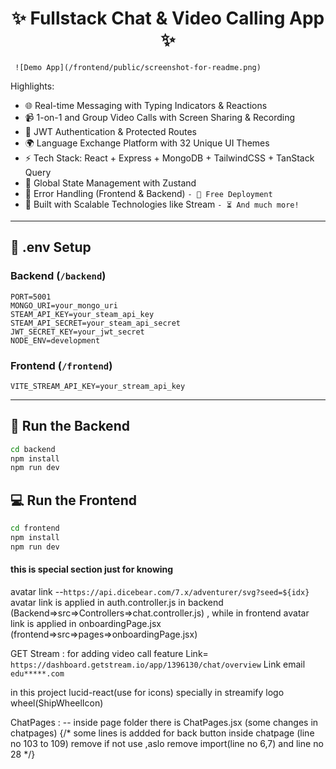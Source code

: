 <h1 align="center">✨ Fullstack Chat & Video Calling App ✨</h1>

``` ![Demo App](/frontend/public/screenshot-for-readme.png)```

Highlights:

- 🌐 Real-time Messaging with Typing Indicators & Reactions
- 📹 1-on-1 and Group Video Calls with Screen Sharing & Recording
- 🔐 JWT Authentication & Protected Routes
- 🌍 Language Exchange Platform with 32 Unique UI Themes
- ⚡ Tech Stack: React + Express + MongoDB + TailwindCSS + TanStack Query
- 🧠 Global State Management with Zustand
- 🚨 Error Handling (Frontend & Backend)
```- 🚀 Free Deployment ```
- 🎯 Built with Scalable Technologies like Stream
```- ⏳ And much more! ```

---

## 🧪 .env Setup

### Backend (`/backend`)

```
PORT=5001
MONGO_URI=your_mongo_uri
STEAM_API_KEY=your_steam_api_key
STEAM_API_SECRET=your_steam_api_secret
JWT_SECRET_KEY=your_jwt_secret
NODE_ENV=development
```

### Frontend (`/frontend`)

```
VITE_STREAM_API_KEY=your_stream_api_key
```

---

## 🔧 Run the Backend

```bash
cd backend
npm install
npm run dev
```

## 💻 Run the Frontend

```bash
cd frontend
npm install
npm run dev
```



#### this is special section just for knowing 

avatar link --`https://api.dicebear.com/7.x/adventurer/svg?seed=${idx}`
avatar link is  applied in  auth.controller.js  in backend (Backend=>src=>Controllers=>chat.controller.js) ,
 while in frontend avatar link is applied in onboardingPage.jsx (frontend=>src=>pages=>onboardingPage.jsx)

 GET Stream :  for adding video call feature
 Link= `https://dashboard.getstream.io/app/1396130/chat/overview`
 Link email `edu*****.com`


 in this project 
   lucid-react(use for icons) specially in streamify logo wheel(ShipWheelIcon)

   ChatPages :  --
   inside page folder there is ChatPages.jsx (some changes in chatpages)
     {/* some lines is addded for back button inside chatpage (line no 103 to 109) remove if not use ,aslo remove import(line no 6,7) and line no 28  */}
